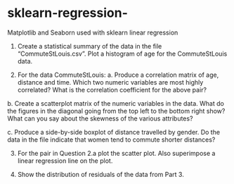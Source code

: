 # sklearn-regression-
Matplotlib and Seaborn used with sklearn linear regression
1. Create a statistical summary of the data in the file “CommuteStLouis.csv”. Plot a histogram of age for the CommuteStLouis data.


2. For the data CommuteStLouis:
a. Produce a correlation matrix of age, distance and time. Which two numeric variables are most highly correlated? What is the correlation coefficient for the above pair? 



 b. Create a scatterplot matrix of the numeric variables in the data. What do the figures in the diagonal going from the top left to the bottom right show? What can you say about the skewness of the various attributes?



 c. Produce a side-by-side boxplot of distance travelled by gender. Do the data in the file indicate that women tend to commute shorter distances?




3. For the pair in Question 2.a plot the scatter plot. Also superimpose a linear regression line on the plot.



4. Show the distribution of residuals of the data from Part 3.

